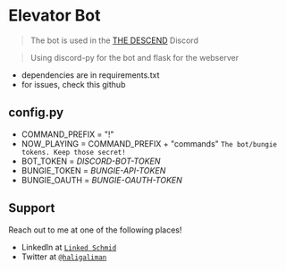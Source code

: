 # Elevator Bot

> The bot is used in the <a href="https://www.bungie.net/en/ClanV2?groupid=4107840">THE DESCEND</a> Discord

> Using discord-py for the bot and flask for the webserver

- dependencies are in requirements.txt
- for issues, check this github

## config.py

- COMMAND_PREFIX = "!"
- NOW_PLAYING = COMMAND_PREFIX + "commands"
`The bot/bungie tokens. Keep those secret!`
- BOT_TOKEN = *DISCORD-BOT-TOKEN*
- BUNGIE_TOKEN = *BUNGIE-API-TOKEN*
- BUNGIE_OAUTH = *BUNGIE-OAUTH-TOKEN*


## Support

Reach out to me at one of the following places!

- LinkedIn at <a href="https://www.linkedin.com/in/lukas-schmid-9b9711179/" target="_blank">`Linked Schmid`</a>
- Twitter at <a href="http://twitter.com/haligaliman" target="_blank">`@haligaliman`</a>